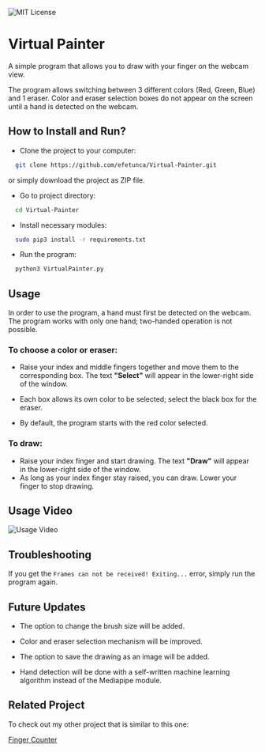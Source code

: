 
![MIT License](https://img.shields.io/github/license/efetunca/finger-counter?style=flat-square)

# Virtual Painter

A simple program that allows you to draw with your finger on the webcam view.

The program allows switching between 3 different colors (Red, Green, Blue) and 1 eraser. Color and eraser selection boxes do not appear on the screen until a hand is detected on the webcam.

## How to Install and Run?

- Clone the project to your computer:

```bash
  git clone https://github.com/efetunca/Virtual-Painter.git
```

or simply download the project as ZIP file.

- Go to project directory:

```bash
  cd Virtual-Painter
```

- Install necessary modules:

```bash
  sudo pip3 install -r requirements.txt
```

- Run the program:

```bash
  python3 VirtualPainter.py
```
  
## Usage 

In order to use the program, a hand must first be detected on the webcam. The program works with only one hand; two-handed operation is not possible.

### To choose a color or eraser:

- Raise your index and middle fingers together and move them to the corresponding box. The text **"Select"** will appear in the lower-right side of the window.

- Each box allows its own color to be selected; select the black box for the eraser.

- By default, the program starts with the red color selected.

### To draw:

- Raise your index finger and start drawing. The text **"Draw"** will appear in the lower-right side of the window.
- As long as your index finger stay raised, you can draw. Lower your finger to stop drawing.

## Usage Video
![Usage Video](https://github.com/efetunca/Virtual-Painter/blob/main/.github/images/Virtual_Painter.gif)

## Troubleshooting

If you get the `Frames can not be received! Exiting...` error, simply run the program again.
  
## Future Updates

- The option to change the brush size will be added.

- Color and eraser selection mechanism will be improved.

- The option to save the drawing as an image will be added.

- Hand detection will be done with a self-written machine learning algorithm instead of the Mediapipe module.

## Related Project

To check out my other project that is similar to this one:

[Finger Counter](https://github.com/efetunca/Finger-Counter)